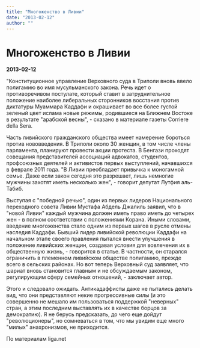 ```yaml
---
title: "Многоженство в Ливии"
date: "2013-02-12"
author: ""
---
```


# Многоженство в Ливии

**2013-02-12** 

"Конституционное управление Верховного суда в Триполи вновь ввело  полигамию во имя мусульманского закона. Речь идет о противоречивом  постулате, который ставит в затруднительное положение наиболее  либеральных сторонников восстания против диктатуры Муаммара Каддафи и  окрашивает во все более густой зеленый цвет ислама новые режимы,  родившиеся на Ближнем Востоке в результате "арабской весны", - сказано в  материале газеты Corriere della Sera.

Часть ливийского гражданского общества имеет намерение бороться  против нововведения. В Триполи около 30 женщин, в том числе члены  парламента, планируют провести акции протеста. В Бенгази проходят  совещания представителей ассоциаций адвокатов, студентов, профсоюзных  деятелей и активистов первых выступлений, начавшихся в феврале 2011  года. "В Ливии преобладает привычка к моногамной семье. Даже если закон  сегодня это разрешает, лишь немногие мужчины захотят иметь несколько  жен", - говорит депутат Лутфия аль-Табиб.

Выступая с "победной речью", один из первых лидеров Национального  переходного совета Ливии Мустафа Абдель Джалиль заявил, что в "новой  Ливии" каждый мужчина должен иметь право иметь до четырех жен - в полном  соответствии с положениями Корана. Иными словами, введение многоженства  стало одним из первых шагов в русле отмены наследия Каддафи. Бывший  лидер ливийской революции Каддафи на начальном этапе своего правления  пытался внести улучшения в положение ливийских женщин, создавая условия  для вовлечения их в общественную жизнь, - говорится в статье. В  частности, он старался ограничить в племенном ливийском обществе  полигамию, прежде всего в сельских районах. Но вот теперь Верховный суд  заявляет, что шариат вновь становится главным и не обсуждаемым законом,  регулирующим сферу семейных отношений, - заключает автор.

Этого и следовало ожидать. Антикадаффисты даже не пытались делать вид, что они представляют некие прогрессивные силы (и это совершенно не мешало им пользоваться поддержкой "неверных" стран, а этим последним выставлять их в качестве борцов за демократию). Я не берусь предсказать, до чего еще дойдут "революционеры", но сомневаться в том, что мы увидим еще много "милых" анахронизмов, не приходится.

По материалам liga.net